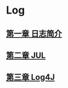 # Log
[]()
## [第一章 日志简介](file/第一章%20日志简介/第一章%20日志简介.md)

## [第二章 JUL](file/第二章%20JUL/第二章%20JUL.md)

## [第三章 Log4J](file/第三章%20Log4J/第三章%20Log4J.md)